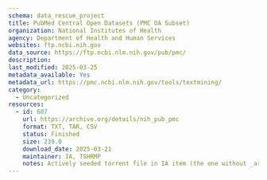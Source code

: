 ```yaml
---
schema: data_rescue_project 
title: PubMed Central Open Datasets (PMC OA Subset)
organization: National Institutes of Health
agency: Department of Health and Human Services
websites: ftp.ncbi.nih.gov
data_source: https://ftp.ncbi.nlm.nih.gov/pub/pmc/
description: 
last_modified: 2025-03-25
metadata_available: Yes
metadata_url: https://pmc.ncbi.nlm.nih.gov/tools/textmining/
category:
  - Uncategorized
resources:
  - id: 607
    url: https://archive.org/details/nih_pub_pmc
    format: TXT, TAR, CSV
    status: Finished
    size: 239.0
    download_date: 2025-03-21
    maintainer: IA, TSHRMP
    notes: Actively seeded torrent file in IA item (the one without _archive).  Direct file upload in process.Additional torrent location https//academictorrents.com/details/1eff24113fe7c99b696c3e6d5bb3de0f174ac378
---
```

